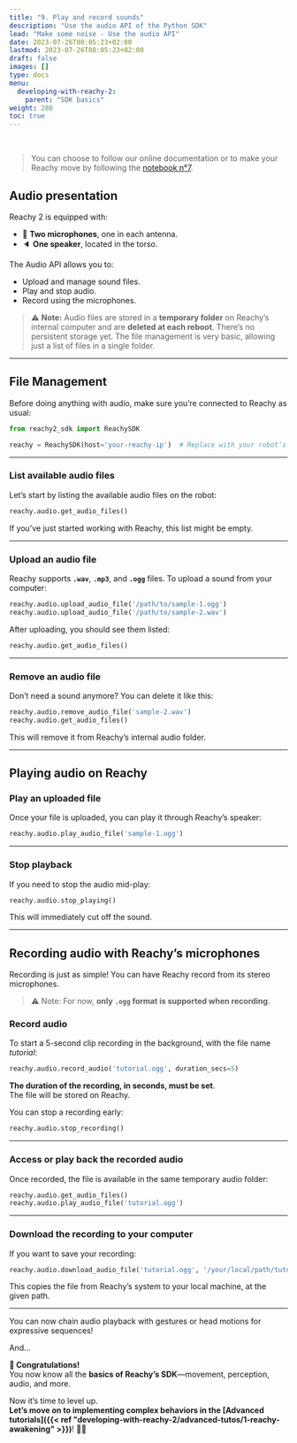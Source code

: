 ```yaml
---
title: "9. Play and record sounds"
description: "Use the audio API of the Python SDK"
lead: "Make some noise - Use the audio API"
date: 2023-07-26T08:05:23+02:00
lastmod: 2023-07-26T08:05:23+02:00
draft: false
images: []
type: docs
menu:
  developing-with-reachy-2:
    parent: "SDK basics"
weight: 280
toc: true
---
```

<br>

> You can choose to follow our online documentation or to make your Reachy move by following the [notebook n°7](https://github.com/pollen-robotics/reachy2-sdk/blob/develop/src/examples/7_audio.ipynb). 

## Audio presentation

Reachy 2 is equipped with:
- 🎤 **Two microphones**, one in each antenna.
- 🔈 **One speaker**, located in the torso.

The Audio API allows you to:
- Upload and manage sound files.
- Play and stop audio.
- Record using the microphones.

> ⚠️ **Note:** Audio files are stored in a **temporary folder** on Reachy’s internal computer and are **deleted at each reboot**. There’s no persistent storage yet. The file management is very basic, allowing just a list of files in a single folder.

---

## File Management

Before doing anything with audio, make sure you’re connected to Reachy as usual:
```python
from reachy2_sdk import ReachySDK

reachy = ReachySDK(host='your-reachy-ip')  # Replace with your robot’s IP
```

---

### List available audio files

Let’s start by listing the available audio files on the robot:
```python
reachy.audio.get_audio_files()
```

If you’ve just started working with Reachy, this list might be empty.

---

### Upload an audio file

Reachy supports **`.wav`**, **`.mp3`**, and **`.ogg`** files. To upload a sound from your computer:

```python
reachy.audio.upload_audio_file('/path/to/sample-1.ogg')
reachy.audio.upload_audio_file('/path/to/sample-2.wav')
```

After uploading, you should see them listed:

```python
reachy.audio.get_audio_files()
```

---

### Remove an audio file

Don’t need a sound anymore? You can delete it like this:
```python
reachy.audio.remove_audio_file('sample-2.wav')
reachy.audio.get_audio_files()
```

This will remove it from Reachy’s internal audio folder.

---

## Playing audio on Reachy

### Play an uploaded file

Once your file is uploaded, you can play it through Reachy’s speaker:
```python
reachy.audio.play_audio_file('sample-1.ogg')
```

---

### Stop playback

If you need to stop the audio mid-play:
```python
reachy.audio.stop_playing()
```

This will immediately cut off the sound.

---

## Recording audio with Reachy’s microphones

Recording is just as simple! You can have Reachy record from its stereo microphones.

> ⚠️ Note: For now, **only `.ogg` format is supported when recording**.

### Record audio
To start a 5-second clip recording in the background, with the file name *tutorial*:
```python
reachy.audio.record_audio('tutorial.ogg', duration_secs=5)
```

**The duration of the recording, in seconds, must be set**.  
The file will be stored on Reachy.  

You can stop a recording early:
```python
reachy.audio.stop_recording()
```

---

### Access or play back the recorded audio

Once recorded, the file is available in the same temporary audio folder:
```python
reachy.audio.get_audio_files()
reachy.audio.play_audio_file('tutorial.ogg')
```

---

### Download the recording to your computer

If you want to save your recording:
```python
reachy.audio.download_audio_file('tutorial.ogg', '/your/local/path/tutorial.ogg')
```

This copies the file from Reachy’s system to your local machine, at the given path.  

---

You can now chain audio playback with gestures or head motions for expressive sequences!


And...

**🎉 Congratulations!**  
You now know all the **basics of Reachy’s SDK**—movement, perception, audio, and more.  

Now it’s time to level up.  
**Let’s move on to implementing complex behaviors in the [Advanced tutorials]({{< ref "developing-with-reachy-2/advanced-tutos/1-reachy-awakening" >}})**! 🚀🤖